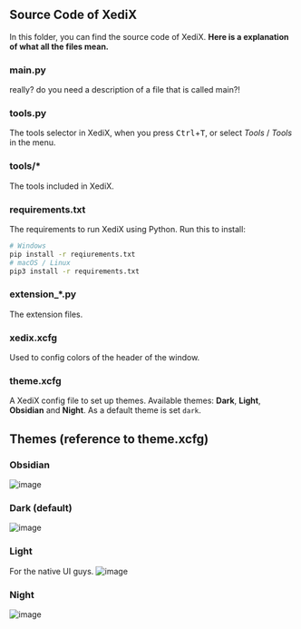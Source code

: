 ## Source Code of XediX
In this folder, you can find the source code of XediX. **Here is a explanation of what all the files mean.**

### main.py
really? do you need a description of a file that is called main?!
### tools.py
The tools selector in XediX, when you press <kbd>Ctrl</kbd>+<kbd>T</kbd>, or select _Tools_ / _Tools_ in the menu.
### tools/*
The tools included in XediX.
### requirements.txt
The requirements to run XediX using Python. Run this to install:
```sh
# Windows
pip install -r reqiurements.txt
# macOS / Linux
pip3 install -r requirements.txt
```
### extension_*.py
The extension files.
### xedix.xcfg
Used to config colors of the header of the window.
### theme.xcfg
A XediX config file to set up themes.
Available themes: **Dark**, **Light**, **Obsidian** and **Night**.
As a default theme is set ```dark```.

## Themes (reference to theme.xcfg)

### Obsidian
![image](https://github.com/user-attachments/assets/99e3fa28-3726-411a-8618-81523ea4c888)

### Dark (default)
![image](https://github.com/user-attachments/assets/1376d058-5d2f-40ab-b5ea-8cd2faa2922c)

### Light
For the native UI guys.
![image](https://github.com/user-attachments/assets/9c2628b2-4d4c-4f44-8bf2-70cbc93afb90)

### Night
![image](https://github.com/user-attachments/assets/f2099e94-8d2a-434f-9867-0d4c1b22129d)
